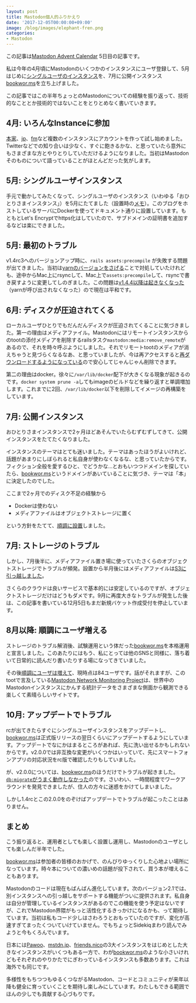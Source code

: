 ```yaml
---
layout: post
title: Mastodon個人的ふりかえり
date: '2017-12-05T00:00:00+09:00'
image: /blog/images/elephant-fren.png
categories:
- Mastodon
---
```


この記事は[Mastodon Advent Calendar](https://adventar.org/calendars/2178) 5日目の記事です。

私は今年の4月頃にMastodonのいくつかのインスタンスにユーザ登録して、5月はじめに[シングルユーザのインスタンス](https://sandbox.skoji.jp)を、7月に公開インスタンス[bookwor.ms](https://bookwor.ms)を立ち上げました。

この記事ではこの半年ちょっとのMastodonについての経験を振り返って、技術的なこととか技術的ではないことをとりとめなく書いていきます。

## 4月: いろんなInstanceに参加

[本家](https://mastodon.social)、[jp](https://mstdn.jp)、[fm](https://mstdn.fm)など複数のインスタンスにアカウントを作って試し始めました。Twitterなどでの知り合いは少なく、すぐに飽きるかな、と思っていたら意外にもさまざまな方とやりとりしていただけるようになりました。当初はMastodonそのものについて語っていることがほとんどだった気がします。

## 5月: シングルユーザインスタンス

手元で動かしてみたくなって、シングルユーザのインスタンス（いわゆる「おひとりさまインスタンス」）を5月にたてました（設置時の[メモ](/blog/2017/05/mastodon.html)）。このブログをホストしているサーバにDockerを使ってドキュメント通りに設置しています。もともとLet's Encryptでhttps化はしていたので、サブドメインの証明書を追加するなどは楽にできました。

## 5月: 最初のトラブル

v1.4rc3へのバージョンアップ時に、`rails assets:precompile` が失敗する問題が出てきました。当初は[yarnのバージョンをさげる](/blog/2017/05/mastodon-14update.html)ことで対処していたけれども、途中からMac上にrsyncして、Mac上で`assets:precompile`して、rsyncで書き戻すように変更してしのぎました。この問題は[v1.4.4以降は起きなくなった](https://github.com/tootsuite/mastodon/issues/3251#issuecomment-309960377)（yarnが呼び出されなくなった）ので現在は平和です。

## 6月: ディスクが圧迫されてくる

ローカルユーザひとりでもだんだんディスクが圧迫されてくることに気づきました。第一の理由はメディアファイル。Mastodonにはリモートインスタンスからのtootの添付メディアを削除するrailsタスク`mastodon:media:remove_remote`があるので、それを時々呼ぶようにしました。それでリモートtootのメディアが消えちゃうと見づらくなるなあ、と思っていましたが、今は再アクセスすると[再ダウンロードするようになっている](https://github.com/tootsuite/mastodon/pull/4955)ので安心してじゃんじゃん削除できます。

第二の理由はdocker。徐々に`/var/lib/docker`配下が大きくなる現象が起きるのです。`docker system prune -a`してもimageのビルドなどを繰り返すと単調増加します。これまでに2回、`/var/lib/docker`以下を削除してイメージの再構築をしています。

## 7月: 公開インスタンス

おひとりさまインスタンスで2ヶ月ほどあそんでいたらむずむずしてきて、公開インスタンスをたてたくなりました。

インスタンスのテーマはとても迷いました。テーマはあったほうがよいけれど、話題があまりにしぼられると私自身が使わなくなるな、と思っていたからです。フィクション全般を愛するひと、でどうかな…とおもいつつドメインを探していたら、[bookwor.ms](https://bookwor.ms)というドメインがあいていることに気づき、テーマは「本」に決定したのでした。

ここまで2ヶ月でのディスク不足の経験から

* Dockerは使わない
* メディアファイルはオブジェクトストレージに置く

という方針をたてて、[順調に設置](/blog/2017/07/bookworms.html)しました。
## 7月: ストレージのトラブル

しかし、7月後半に、メディアファイル置き場に使っていたさくらのオブジェクトストレージでトラブルが頻発。設置から半月後にはメディアファイルは[S3に引っ越しました](/blog/2017/08/mastodon-s3-setup.html)。

さくらのクラウドは良いサービスで基本的には安定しているのですが、オブジェクトストレージだけはどうもダメです。9月に再度大きなトラブルが発生した後は、この記事を書いている12月5日もまだ新規バケット作成受付を停止しています。

## 8月以降: 順調にユーザ増える

ストレージのトラブル解消後、試験運用という体だった[bookwor.ms](https://bookwor.ms)を本格運用と宣言しました。このあたりにはもう、私にとっては他のSNSと同様に、落ち着いて日常的に読んだり書いたりする場になってきていました。

その後[順調にユーザは増えて](https://bookwor.ms/@skoji/39963)、現時点は84ユーザです。話がそれますが、このtootで言及している[Mastodon Network Monitoring Project](https://dashboards.mnm.social/)は、世界中のMastodonインスタンスにかんする統計データをさまざまな側面から観測できる楽しくて素晴らしいサイトです。


## 10月: アップデートでトラブル

rcが出てきたらすぐにシングルユーザインスタンスをアップデートし、[bookwor.ms](https://bookwor.ms)は正式版リリースの翌日くらいにアップデートするようにしています。アップデートでなにかはまるところがあれば、先に洗い出せるかもしれないからです。v2.0.0では非互換な変更がいくつかはいっていて、先にスマートフォンアプリの対応状況をrc版で確認したりもしていました。

が、v2.0.0については、[bookwor.ms](https://bookwor.ms)のほうだけでトラブルが起きました。[`db:migrate`がうまく動作しなかった](https://github.com/tootsuite/mastodon/issues/5483)のです。さいわい、一時間程度でワークアラウンドを発見できましたが、住人の方々に迷惑をかけてしまいました。

しかし1.4rcとこの2.0.0をのぞけばアップデートでトラブルが起こったことはありません。

## まとめ

こう振り返ると、運用者としても楽しく設置し運用し、Mastodonのユーザとしても楽しんだ半年でした。

[bookwor.ms](https://bookwor.ms)は参加者の皆様のおかげで、のんびりゆっくりした心地よい場所になっています。時々本についての濃いめの話題が投下されて、買う本が増えることもあります。

Mastodonのコードは現在もばんばん進化しています。次のバージョン2.1では、別インスタンスへの引っ越しをサポートする機能がついに提供されます。私自身は自分が管理しているインスタンスがあるのでこの機能を使う予定はないですが、これでMastodon界隈がもっと活性化するきっかけになるかも、って期待しています。当初は私もコード少しはさわろうとおもっていたのですが、変化が高速すぎてまったくついていけていません。でもちょっとSidekiqまわり読んでみようと今もくろんでいます。

日本には[Pawoo](https://pawoo.net)、[mstdn.jp](https://mstdn.jp)、[friends.nico](https://friends.nico)の3大インスタンスをはじめとした大きなインスタンスがいくつもある一方で、わが[bookwor.ms](https://bookwor.ms)のような小さいけれどもそれぞれのやりかたでにぎわっているインスタンスも多数あります。これは海外でも同じです。

多様性をもちつつもゆるくつながるMastodon、コードとコミュニティが来年以降も健全に育っていくことを期待し楽しみにしています。わたしもできる範囲でほんの少しでも貢献する心づもりです。

